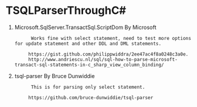 # TSQLParserThroughC#
1.  Microsoft.SqlServer.TransactSql.ScriptDom By Microsoft

              Works fine with select statement, need to test more options for update statement and other DDL and DML statements.

             https://gist.github.com/philippwiddra/2ee47ac4f8a0248c3a0e.
             http://www.andriescu.nl/sql/sql-how-to-parse-microsoft-transact-sql-statements-in-c_sharp_view_column_binding/


2.  tsql-parser   By Bruce Dunwiddie 

              This is for parsing only select statement. 

             https://github.com/bruce-dunwiddie/tsql-parser
